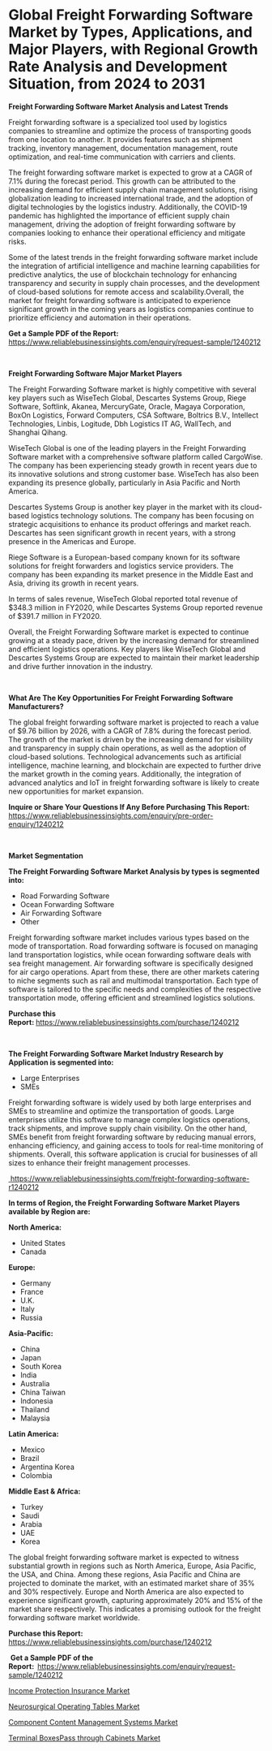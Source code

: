 <p><h1>Global Freight Forwarding Software Market by Types, Applications, and Major Players, with Regional Growth Rate Analysis and Development Situation, from 2024 to 2031</h1></p><p><strong>Freight Forwarding Software Market Analysis and Latest Trends</strong></p>
<p><p>Freight forwarding software is a specialized tool used by logistics companies to streamline and optimize the process of transporting goods from one location to another. It provides features such as shipment tracking, inventory management, documentation management, route optimization, and real-time communication with carriers and clients.</p><p>The freight forwarding software market is expected to grow at a CAGR of 7.1% during the forecast period. This growth can be attributed to the increasing demand for efficient supply chain management solutions, rising globalization leading to increased international trade, and the adoption of digital technologies by the logistics industry. Additionally, the COVID-19 pandemic has highlighted the importance of efficient supply chain management, driving the adoption of freight forwarding software by companies looking to enhance their operational efficiency and mitigate risks.</p><p>Some of the latest trends in the freight forwarding software market include the integration of artificial intelligence and machine learning capabilities for predictive analytics, the use of blockchain technology for enhancing transparency and security in supply chain processes, and the development of cloud-based solutions for remote access and scalability.Overall, the market for freight forwarding software is anticipated to experience significant growth in the coming years as logistics companies continue to prioritize efficiency and automation in their operations.</p></p>
<p><strong>Get a Sample PDF of the Report:&nbsp;</strong> <a href="https://www.reliablebusinessinsights.com/enquiry/request-sample/1240212">https://www.reliablebusinessinsights.com/enquiry/request-sample/1240212</a></p>
<p>&nbsp;</p>
<p><strong>Freight Forwarding Software Major Market Players</strong></p>
<p><p>The Freight Forwarding Software market is highly competitive with several key players such as WiseTech Global, Descartes Systems Group, Riege Software, Softlink, Akanea, MercuryGate, Oracle, Magaya Corporation, BoxOn Logistics, Forward Computers, CSA Software, Boltrics B.V., Intellect Technologies, Linbis, Logitude, Dbh Logistics IT AG, WallTech, and Shanghai Qihang.</p><p>WiseTech Global is one of the leading players in the Freight Forwarding Software market with a comprehensive software platform called CargoWise. The company has been experiencing steady growth in recent years due to its innovative solutions and strong customer base. WiseTech has also been expanding its presence globally, particularly in Asia Pacific and North America.</p><p>Descartes Systems Group is another key player in the market with its cloud-based logistics technology solutions. The company has been focusing on strategic acquisitions to enhance its product offerings and market reach. Descartes has seen significant growth in recent years, with a strong presence in the Americas and Europe.</p><p>Riege Software is a European-based company known for its software solutions for freight forwarders and logistics service providers. The company has been expanding its market presence in the Middle East and Asia, driving its growth in recent years.</p><p>In terms of sales revenue, WiseTech Global reported total revenue of $348.3 million in FY2020, while Descartes Systems Group reported revenue of $391.7 million in FY2020.</p><p>Overall, the Freight Forwarding Software market is expected to continue growing at a steady pace, driven by the increasing demand for streamlined and efficient logistics operations. Key players like WiseTech Global and Descartes Systems Group are expected to maintain their market leadership and drive further innovation in the industry.</p></p>
<p>&nbsp;</p>
<p><strong>What Are The Key Opportunities For Freight Forwarding Software Manufacturers?</strong></p>
<p><p>The global freight forwarding software market is projected to reach a value of $9.76 billion by 2026, with a CAGR of 7.8% during the forecast period. The growth of the market is driven by the increasing demand for visibility and transparency in supply chain operations, as well as the adoption of cloud-based solutions. Technological advancements such as artificial intelligence, machine learning, and blockchain are expected to further drive the market growth in the coming years. Additionally, the integration of advanced analytics and IoT in freight forwarding software is likely to create new opportunities for market expansion.</p></p>
<p><strong>Inquire or Share Your Questions If Any Before Purchasing This Report:</strong> <a href="https://www.reliablebusinessinsights.com/enquiry/pre-order-enquiry/1240212">https://www.reliablebusinessinsights.com/enquiry/pre-order-enquiry/1240212</a></p>
<p>&nbsp;</p>
<p><strong>Market Segmentation</strong></p>
<p><strong>The Freight Forwarding Software Market Analysis by types is segmented into:</strong></p>
<p><ul><li>Road Forwarding Software</li><li>Ocean Forwarding Software</li><li>Air Forwarding Software</li><li>Other</li></ul></p>
<p><p>Freight forwarding software market includes various types based on the mode of transportation. Road forwarding software is focused on managing land transportation logistics, while ocean forwarding software deals with sea freight management. Air forwarding software is specifically designed for air cargo operations. Apart from these, there are other markets catering to niche segments such as rail and multimodal transportation. Each type of software is tailored to the specific needs and complexities of the respective transportation mode, offering efficient and streamlined logistics solutions.</p></p>
<p><strong>Purchase this Report:&nbsp;</strong><a href="https://www.reliablebusinessinsights.com/purchase/1240212">https://www.reliablebusinessinsights.com/purchase/1240212</a></p>
<p>&nbsp;</p>
<p><strong>The Freight Forwarding Software Market Industry Research by Application is segmented into:</strong></p>
<p><ul><li>Large Enterprises</li><li>SMEs</li></ul></p>
<p><p>Freight forwarding software is widely used by both large enterprises and SMEs to streamline and optimize the transportation of goods. Large enterprises utilize this software to manage complex logistics operations, track shipments, and improve supply chain visibility. On the other hand, SMEs benefit from freight forwarding software by reducing manual errors, enhancing efficiency, and gaining access to tools for real-time monitoring of shipments. Overall, this software application is crucial for businesses of all sizes to enhance their freight management processes.</p></p>
<p><a href="https://www.reliablebusinessinsights.com/freight-forwarding-software-r1240212">&nbsp;https://www.reliablebusinessinsights.com/freight-forwarding-software-r1240212</a></p>
<p><strong>In terms of Region, the Freight Forwarding Software Market Players available by Region are:</strong></p>
<p>
    <p> <strong> North America: </strong>
        <ul>
            <li>United States</li>
            <li>Canada</li>
        </ul>
        </p> 
    <p> <strong> Europe: </strong>
        <ul>
            <li>Germany</li>
            <li>France</li>
            <li>U.K.</li>
            <li>Italy</li>
            <li>Russia</li>
        </ul>
        </p> 
    <p> <strong> Asia-Pacific: </strong>
        <ul>
            <li>China</li>
            <li>Japan</li>
            <li>South Korea</li>
            <li>India</li>
            <li>Australia</li>
            <li>China Taiwan</li>
            <li>Indonesia</li>
            <li>Thailand</li>
            <li>Malaysia</li>
        </ul>
        </p> 
    <p> <strong> Latin America: </strong>
        <ul>
            <li>Mexico</li>
            <li>Brazil</li>
            <li>Argentina Korea</li>
            <li>Colombia</li>
        </ul>
        </p> 
    <p> <strong> Middle East & Africa: </strong>
        <ul>
            <li>Turkey</li>
            <li>Saudi</li>
            <li>Arabia</li>
            <li>UAE</li>
            <li>Korea</li>
        </ul>
    </p>
    </p>
<p><p>The global freight forwarding software market is expected to witness substantial growth in regions such as North America, Europe, Asia Pacific, the USA, and China. Among these regions, Asia Pacific and China are projected to dominate the market, with an estimated market share of 35% and 30% respectively. Europe and North America are also expected to experience significant growth, capturing approximately 20% and 15% of the market share respectively. This indicates a promising outlook for the freight forwarding software market worldwide.</p></p>
<p><strong>Purchase this Report: </strong><a href="https://www.reliablebusinessinsights.com/purchase/1240212">https://www.reliablebusinessinsights.com/purchase/1240212</a></p>
<p>&nbsp;<strong>Get a Sample PDF of the Report:&nbsp;&nbsp;</strong><a href="https://www.reliablebusinessinsights.com/enquiry/request-sample/1240212">https://www.reliablebusinessinsights.com/enquiry/request-sample/1240212</a></p>
<p><strong></strong></p>
<p><p><a href="https://github.com/seamusocallaghan/Market-Research-Report-List-1/blob/main/income-protection-insurance-market.md">Income Protection Insurance Market</a></p><p><a href="https://www.linkedin.com/pulse/neurosurgical-operating-tables-market-analysis-report-global-tmaoe">Neurosurgical Operating Tables Market</a></p><p><a href="https://github.com/sydneyHaley871/Market-Research-Report-List-1/blob/main/component-content-management-systems-market.md">Component Content Management Systems Market</a></p><p><a href="https://www.linkedin.com/pulse/terminal-boxespass-through-cabinets-market-analysis-report-global-ww7df">Terminal BoxesPass through Cabinets Market</a></p></p>